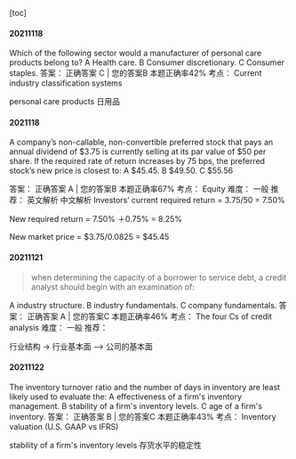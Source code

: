 [toc]

#### 20211118


Which of the following sector would a manufacturer of personal care products belong to?
A
Health care.
B
Consumer discretionary.
C
Consumer staples.
答案：
正确答案 C |
您的答案B
本题正确率42%
考点：
Current industry classification systems

personal care products 日用品 


#### 2021118

A company’s non-callable, non-convertible preferred stock that pays an annual dividend of $3.75 is currently selling at its par value of $50 per share. If the required rate of return increases by 75 bps, the preferred stock’s new price is closest to:
A
$45.45.
B
$49.50.
C
$55.56

答案：
正确答案 A |
您的答案B
本题正确率67%
考点：
Equity
难度：
一般
推荐：
英文解析
中文解析
Investors’ current required return = $3.75/$50 = 7.50%

New required return = 7.50% ＋0.75% = 8.25%

New market price = $3.75/0.0825 = $45.45

####  20211121 

> when determining the capacity of a borrower to service debt, a credit analyst should begin with an examination of:


A
industry structure.
B
industry fundamentals.
C
company fundamentals.
答案：
正确答案 A |
您的答案C
本题正确率46%
考点：
The four Cs of credit analysis
难度：
一般
推荐：

行业结构 -> 行业基本面 --> 公司的基本面

#### 20211122 
The inventory turnover ratio and the number of days in inventory are least likely used to evaluate the:
A
effectiveness of a firm's inventory management.
B
stability of a firm's inventory levels.
C
age of a firm's inventory.
答案：
正确答案 B |
您的答案C
本题正确率43%
考点：
Inventory valuation (U.S. GAAP vs IFRS)

stability of a firm's inventory levels 存货水平的稳定性

